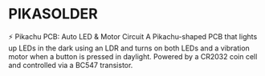 # PIKASOLDER
⚡ Pikachu PCB: Auto LED &amp; Motor Circuit A Pikachu-shaped PCB that lights up LEDs in the dark using an LDR and turns on both LEDs and a vibration motor when a button is pressed in daylight. Powered by a CR2032 coin cell and controlled via a BC547 transistor.
